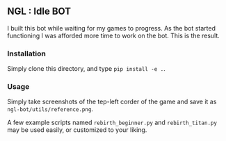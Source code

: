 ## NGL : Idle BOT

I built this bot while waiting for my games to progress. As the bot started functioning I was afforded more time to work on the bot. This is the result.

### Installation

Simply clone this directory, and type
`pip install -e .`.

### Usage

Simply take screenshots of the tep-left corder of the game and save it as `ngl-bot/utils/reference.png`.

A few example scripts named `rebirth_beginner.py` and `rebirth_titan.py` may be used easily, or customized to your liking.
